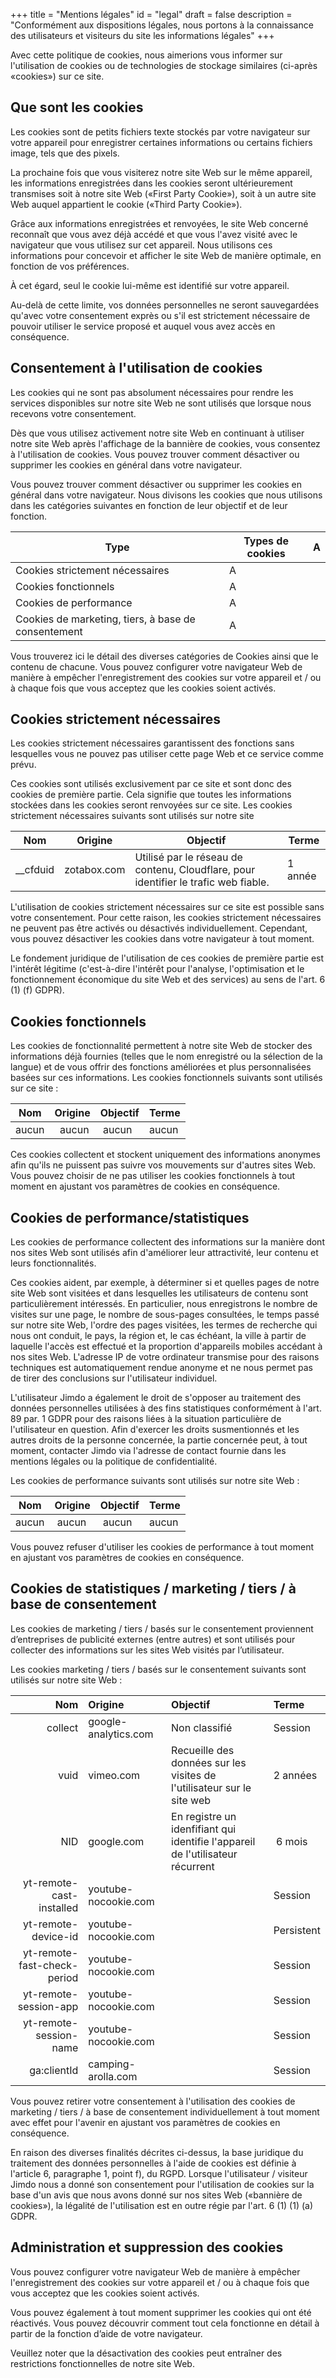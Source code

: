 +++
title = "Mentions légales"
id = "legal"
draft = false
description = "Conformément aux dispositions légales, nous portons à la connaissance des utilisateurs et visiteurs du site les informations légales"
+++

Avec cette politique de cookies, nous aimerions vous informer sur l'utilisation de cookies ou de technologies de stockage similaires (ci-après «cookies») sur ce site.

## Que sont les cookies

Les cookies sont de petits fichiers texte stockés par votre navigateur sur votre appareil pour enregistrer certaines informations ou certains fichiers image, tels que des pixels.

La prochaine fois que vous visiterez notre site Web sur le même appareil, les informations enregistrées dans les cookies seront ultérieurement transmises soit à notre site Web («First Party Cookie»), soit à un autre site Web auquel appartient le cookie («Third Party Cookie»).

Grâce aux informations enregistrées et renvoyées, le site Web concerné reconnaît que vous avez déjà accédé et que vous l'avez visité avec le navigateur que vous utilisez sur cet appareil.
Nous utilisons ces informations pour concevoir et afficher le site Web de manière optimale, en fonction de vos préférences.

À cet égard, seul le cookie lui-même est identifié sur votre appareil.

Au-delà de cette limite, vos données personnelles ne seront sauvegardées qu'avec votre consentement exprès ou s'il est strictement nécessaire de pouvoir utiliser le service proposé et auquel vous avez accès en conséquence.

## Consentement à l'utilisation de cookies

Les cookies qui ne sont pas absolument nécessaires pour rendre les services disponibles sur notre site Web ne sont utilisés que lorsque nous recevons votre consentement.

Dès que vous utilisez activement notre site Web en continuant à utiliser notre site Web après l'affichage de la bannière de cookies, vous consentez à l'utilisation de cookies. Vous pouvez trouver comment désactiver ou supprimer les cookies en général dans votre navigateur.

Vous pouvez trouver comment désactiver ou supprimer les cookies en général dans votre navigateur.
Nous divisons les cookies que nous utilisons dans les catégories suivantes en fonction de leur objectif et de leur fonction.

Type | Types de cookies        | A
-----|-------------------------|----
|Cookies strictement nécessaires | A
|Cookies fonctionnels | A
|Cookies de performance | A
|Cookies de marketing, tiers, à base de consentement | A

Vous trouverez ici le détail des diverses catégories de Cookies ainsi que le contenu de chacune.
Vous pouvez configurer votre navigateur Web de manière à empêcher l'enregistrement des cookies sur votre appareil et / ou à chaque fois que vous acceptez que les cookies soient activés.

## Cookies strictement nécessaires

Les cookies strictement nécessaires garantissent des fonctions sans lesquelles vous ne pouvez pas utiliser cette page Web et ce service comme prévu.

Ces cookies sont utilisés exclusivement par ce site et sont donc des cookies de première partie. Cela signifie que toutes les informations stockées dans les cookies seront renvoyées sur ce site.
Les cookies strictement nécessaires suivants sont utilisés sur notre site

Nom | Origine | Objectif | Terme
----|----|----|----
__cfduid | zotabox.com | Utilisé par le réseau de contenu, Cloudflare, pour identifier le trafic web fiable. | 1 année

L'utilisation de cookies strictement nécessaires sur ce site est possible sans votre consentement. Pour cette raison, les cookies strictement nécessaires ne peuvent pas être activés ou désactivés individuellement. Cependant, vous pouvez désactiver les cookies dans votre navigateur à tout moment.

Le fondement juridique de l'utilisation de ces cookies de première partie est l'intérêt légitime (c'est-à-dire l'intérêt pour l'analyse, l'optimisation et le fonctionnement économique du site Web et des services) au sens de l'art. 6 (1) (f) GDPR).

## Cookies fonctionnels

Les cookies de fonctionnalité permettent à notre site Web de stocker des informations déjà fournies (telles que le nom enregistré ou la sélection de la langue) et de vous offrir des fonctions améliorées et plus personnalisées basées sur ces informations.
Les cookies fonctionnels suivants sont utilisés sur ce site :

Nom   | Origine | Objectif | Terme
------|---------|----------|----
aucun |   aucun | aucun    | aucun

Ces cookies collectent et stockent uniquement des informations anonymes afin qu'ils ne puissent pas suivre vos mouvements sur d'autres sites Web.
Vous pouvez choisir de ne pas utiliser les cookies fonctionnels à tout moment en ajustant vos paramètres de cookies en conséquence.

## Cookies de performance/statistiques

Les cookies de performance collectent des informations sur la manière dont nos sites Web sont utilisés afin d'améliorer leur attractivité, leur contenu et leurs fonctionnalités.

Ces cookies aident, par exemple, à déterminer si et quelles pages de notre site Web sont visitées et dans lesquelles les utilisateurs de contenu sont particulièrement intéressés. En particulier, nous enregistrons le nombre de visites sur une page, le nombre de sous-pages consultées, le temps passé sur notre site Web, l'ordre des pages visitées, les termes de recherche qui nous ont conduit, le pays, la région et, le cas échéant, la ville à partir de laquelle l'accès est effectué et la proportion d'appareils mobiles accédant à nos sites Web. L'adresse IP de votre ordinateur transmise pour des raisons techniques est automatiquement rendue anonyme et ne nous permet pas de tirer des conclusions sur l'utilisateur individuel.

L'utilisateur Jimdo a également le droit de s'opposer au traitement des données personnelles utilisées à des fins statistiques conformément à l'art. 89 par. 1 GDPR pour des raisons liées à la situation particulière de l'utilisateur en question. Afin d'exercer les droits susmentionnés et les autres droits de la personne concernée, la partie concernée peut, à tout moment, contacter Jimdo via l'adresse de contact fournie dans les mentions légales ou la politique de confidentialité.

Les cookies de performance suivants sont utilisés sur notre site Web :

Nom   | Origine | Objectif | Terme
------|---------|----------|--------
aucun | aucun   | aucun    | aucun

Vous pouvez refuser d'utiliser les cookies de performance à tout moment en ajustant vos paramètres de cookies en conséquence.

## Cookies de statistiques / marketing / tiers / à base de consentement

Les cookies de marketing / tiers / basés sur le consentement proviennent d’entreprises de publicité externes (entre autres) et sont utilisés pour collecter des informations sur les sites Web visités par l’utilisateur.

Les cookies marketing / tiers / basés sur le consentement suivants sont utilisés sur notre site Web :

Nom  | Origine | Objectif | Terme
----:|:------- |:-------- |:----
collect | google-analytics.com | Non classifié | Session
vuid | vimeo.com | Recueille des données sur les visites de l'utilisateur sur le site web | 2 années
NID | google.com | En registre un idenfifiant qui identifie l'appareil de l'utilisateur récurrent | 6 mois
yt-remote-cast-installed | youtube-nocookie.com || Session
yt-remote-device-id | youtube-nocookie.com || Persistent
yt-remote-fast-check-period | youtube-nocookie.com || Session
yt-remote-session-app | youtube-nocookie.com || Session
yt-remote-session-name | youtube-nocookie.com || Session
ga:clientId | camping-arolla.com || Session

Vous pouvez retirer votre consentement à l'utilisation des cookies de marketing / tiers / à base de consentement individuellement à tout moment avec effet pour l'avenir en ajustant vos paramètres de cookies en conséquence.

En raison des diverses finalités décrites ci-dessus, la base juridique du traitement des données personnelles à l'aide de cookies est définie à l'article 6, paragraphe 1, point f), du RGPD. Lorsque l'utilisateur / visiteur Jimdo nous a donné son consentement pour l'utilisation de cookies sur la base d'un avis que nous avons donné sur nos sites Web («bannière de cookies»), la légalité de l'utilisation est en outre régie par l'art. 6 (1) (1) (a) GDPR.

## Administration et suppression des cookies

Vous pouvez configurer votre navigateur Web de manière à empêcher l'enregistrement des cookies sur votre appareil et / ou à chaque fois que vous acceptez que les cookies soient activés.

Vous pouvez également à tout moment supprimer les cookies qui ont été réactivés. Vous pouvez découvrir comment tout cela fonctionne en détail à partir de la fonction d’aide de votre navigateur.

Veuillez noter que la désactivation des cookies peut entraîner des restrictions fonctionnelles de notre site Web.
